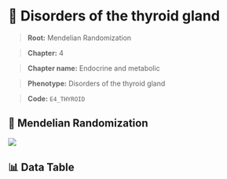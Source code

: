 # 🧪 Disorders of the thyroid gland

> **Root:** Mendelian Randomization

> **Chapter:** 4  

> **Chapter name:** Endocrine and metabolic

> **Phenotype:** Disorders of the thyroid gland  

> **Code:** `E4_THYROID`

## 🧬 Mendelian Randomization  

<img src="/MR/Figures/Forward/E4_THYROID.png"/>

## 📊 Data Table

<CsvTableMRF src="/MR/Data/Forward/E4_THYROID.csv"/>
